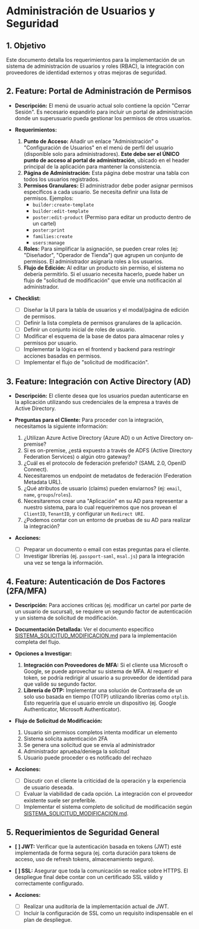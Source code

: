 # Administración de Usuarios y Seguridad

## 1. Objetivo

Este documento detalla los requerimientos para la implementación de un sistema de administración de usuarios y roles (RBAC), la integración con proveedores de identidad externos y otras mejoras de seguridad.

## 2. Feature: Portal de Administración de Permisos

-   **Descripción:** El menú de usuario actual solo contiene la opción "Cerrar Sesión". Es necesario expandirlo para incluir un portal de administración donde un superusuario pueda gestionar los permisos de otros usuarios.
-   **Requerimientos:**
    1.  **Punto de Acceso:** Añadir un enlace "Administración" o "Configuración de Usuarios" en el menú de perfil del usuario (disponible solo para administradores). **Este debe ser el ÚNICO punto de acceso al portal de administración**, ubicado en el header principal de la aplicación para mantener la consistencia.
    2.  **Página de Administración:** Esta página debe mostrar una tabla con todos los usuarios registrados.
    3.  **Permisos Granulares:** El administrador debe poder asignar permisos específicos a cada usuario. Se necesita definir una lista de permisos. Ejemplos:
        -   `builder:create-template`
        -   `builder:edit-template`
        -   `poster:edit-product` (Permiso para editar un producto dentro de un cartel)
        -   `poster:print`
        -   `families:create`
        -   `users:manage`
    4.  **Roles:** Para simplificar la asignación, se pueden crear roles (ej: "Diseñador", "Operador de Tienda") que agrupen un conjunto de permisos. El administrador asignaría roles a los usuarios.
    5.  **Flujo de Edición:** Al editar un producto sin permiso, el sistema no debería permitirlo. Si el usuario necesita hacerlo, puede haber un flujo de "solicitud de modificación" que envíe una notificación al administrador.

-   **Checklist:**
    -   [ ] Diseñar la UI para la tabla de usuarios y el modal/página de edición de permisos.
    -   [ ] Definir la lista completa de permisos granulares de la aplicación.
    -   [ ] Definir un conjunto inicial de roles de usuario.
    -   [ ] Modificar el esquema de la base de datos para almacenar roles y permisos por usuario.
    -   [ ] Implementar la lógica en el frontend y backend para restringir acciones basadas en permisos.
    -   [ ] Implementar el flujo de "solicitud de modificación".

## 3. Feature: Integración con Active Directory (AD)

-   **Descripción:** El cliente desea que los usuarios puedan autenticarse en la aplicación utilizando sus credenciales de la empresa a través de Active Directory.
-   **Preguntas para el Cliente:** Para proceder con la integración, necesitamos la siguiente información:
    1.  ¿Utilizan Azure Active Directory (Azure AD) o un Active Directory on-premise?
    2.  Si es on-premise, ¿está expuesto a través de ADFS (Active Directory Federation Services) o algún otro gateway?
    3.  ¿Cuál es el protocolo de federación preferido? (SAML 2.0, OpenID Connect).
    4.  Necesitaremos un endpoint de metadatos de federación (Federation Metadata URL).
    5.  ¿Qué atributos de usuario (claims) pueden enviarnos? (ej: `email`, `name`, `groups`/`roles`).
    6.  Necesitaremos crear una "Aplicación" en su AD para representar a nuestro sistema, para lo cual requeriremos que nos provean el `ClientID`, `TenantID`, y configurar un `Redirect URI`.
    7.  ¿Podemos contar con un entorno de pruebas de su AD para realizar la integración?

-   **Acciones:**
    -   [ ] Preparar un documento o email con estas preguntas para el cliente.
    -   [ ] Investigar librerías (ej. `passport-saml`, `msal.js`) para la integración una vez se tenga la información.

## 4. Feature: Autenticación de Dos Factores (2FA/MFA)

-   **Descripción:** Para acciones críticas (ej. modificar un cartel por parte de un usuario de sucursal), se requiere un segundo factor de autenticación y un sistema de solicitud de modificación.
-   **Documentación Detallada:** Ver el documento específico [SISTEMA_SOLICITUD_MODIFICACION.md](./SISTEMA_SOLICITUD_MODIFICACION.md) para la implementación completa del flujo.
-   **Opciones a Investigar:**
    1.  **Integración con Proveedores de MFA:** Si el cliente usa Microsoft o Google, se puede aprovechar su sistema de MFA. Al requerir el token, se podría redirigir al usuario a su proveedor de identidad para que valide su segundo factor.
    2.  **Librería de OTP:** Implementar una solución de Contraseña de un solo uso basada en tiempo (TOTP) utilizando librerías como `otplib`. Esto requeriría que el usuario enrole un dispositivo (ej. Google Authenticator, Microsoft Authenticator).

-   **Flujo de Solicitud de Modificación:**
    1. Usuario sin permisos completos intenta modificar un elemento
    2. Sistema solicita autenticación 2FA
    3. Se genera una solicitud que se envía al administrador
    4. Administrador aprueba/deniega la solicitud
    5. Usuario puede proceder o es notificado del rechazo

-   **Acciones:**
    -   [ ] Discutir con el cliente la criticidad de la operación y la experiencia de usuario deseada.
    -   [ ] Evaluar la viabilidad de cada opción. La integración con el proveedor existente suele ser preferible.
    -   [ ] Implementar el sistema completo de solicitud de modificación según [SISTEMA_SOLICITUD_MODIFICACION.md](./SISTEMA_SOLICITUD_MODIFICACION.md).

## 5. Requerimientos de Seguridad General

-   **[ ] JWT:** Verificar que la autenticación basada en tokens (JWT) esté implementada de forma segura (ej. corta duración para tokens de acceso, uso de refresh tokens, almacenamiento seguro).
-   **[ ] SSL:** Asegurar que toda la comunicación se realice sobre HTTPS. El despliegue final debe contar con un certificado SSL válido y correctamente configurado.

-   **Acciones:**
    -   [ ] Realizar una auditoría de la implementación actual de JWT.
    -   [ ] Incluir la configuración de SSL como un requisito indispensable en el plan de despliegue. 